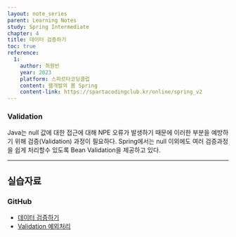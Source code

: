 ```yaml
---
layout: note_series
parent: Learning Notes
study: Spring Intermediate
chapter: 4
title: 데이터 검증하기
toc: true
reference:
  1:
    author: 최원빈
    year: 2023
    platform: 스파르타코딩클럽
    content: 웹개발의 봄 Spring
    content-link: https://spartacodingclub.kr/online/spring_v2
---
```


### Validation
Java는 null 값에 대한 접근에 대해 NPE 오류가 발생하기 때문에 이러한 부분을 예방하기 위해 검증(Validation) 과정이 필요하다.
Spring에서는 null 이외에도 여러 검증과정을 쉽게 처리할수 있도록 Bean Validation을 제공하고 있다.

---

## 실습자료
### GitHub
- [데이터 검증하기](https://github.com/JISU-YANG/spring-auth/commit/ca0a8e43121dc8d44a5b5f8c1e59c5e94bb69590)
- [Validation 예외처리](https://github.com/JISU-YANG/spring-auth/commit/f9711f1a6aa999575e34a9d37454ecbbd598d39e)